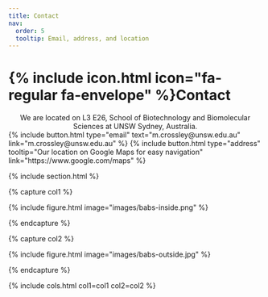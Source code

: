 ```yaml
---
title: Contact
nav:
  order: 5
  tooltip: Email, address, and location
---
```


# {% include icon.html icon="fa-regular fa-envelope" %}Contact

<center>
We are located on L3 E26, School of Biotechnology and Biomolecular Sciences at UNSW Sydney, Australia.
</center>
{%
  include button.html
  type="email"
  text="m.crossley@unsw.edu.au"
  link="m.crossley@unsw.edu.au"
%}
{%
  include button.html
  type="address"
  tooltip="Our location on Google Maps for easy navigation"
  link="https://www.google.com/maps"
%}

{% include section.html %}

{% capture col1 %}

{%
  include figure.html
  image="images/babs-inside.png"
%}

{% endcapture %}

{% capture col2 %}

{%
  include figure.html
  image="images/babs-outside.jpg"
%}

{% endcapture %}

{% include cols.html col1=col1 col2=col2 %}

